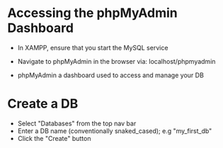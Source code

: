 # Accessing the phpMyAdmin Dashboard

- In XAMPP, ensure that you start the MySQL service

- Navigate to phpMyAdmin in the browser via: localhost/phpmyadmin
- phpMyAdmin a dashboard used to access and manage your DB

# Create a DB

- Select "Databases" from the top nav bar
- Enter a DB name (conventionally snaked_cased); e.g "my_first_db"
- Click the "Create" button
